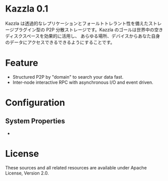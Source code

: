 # Kazzla 0.1
Kazzla は透過的なレプリケーションとフォールトトレラント性を備えたストレージプラグイン型の
P2P 分散ストレージです。Kazzla のゴールは世界中の空きディスクスペースを効果的に活用し、
あらゆる場所、デバイスからあなた自身のデータにアクセスできるできるようにすることです。

# Feature
* Structured P2P by "domain" to search your data fast.
* Inter-node interactive RPC with asynchronous I/O and event driven.

# Configuration
## System Properties
*

# License
These sources and all related resources are available under Apache License, Version 2.0.
